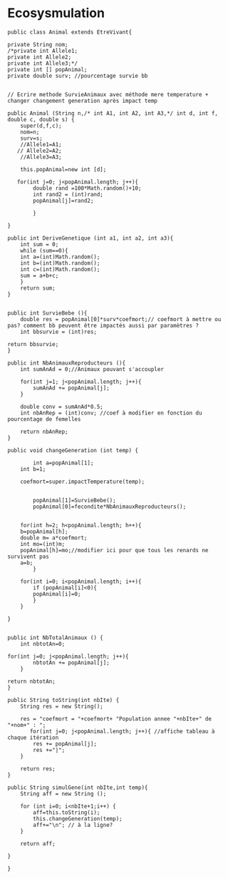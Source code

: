 # Ecosysmulation
	public class Animal extends EtreVivant{

	private String nom;
	/*private int Allele1;
	private int Allele2;
	private int Allele3;*/
	private int [] popAnimal;
	private double surv; //pourcentage survie bb


	// Ecrire methode SurvieAnimaux avec méthode mere temperature + changer changement generation après impact temp

	public Animal (String n,/* int A1, int A2, int A3,*/ int d, int f, double c, double s) {
		super(d,f,c);
		nom=n;
		surv=s;
		//Allele1=A1;
	   // Allele2=A2;
		//Allele3=A3;

		this.popAnimal=new int [d];

	   for(int j=0; j<popAnimal.length; j++){
			double rand =100*Math.random()+10;
			int rand2 = (int)rand;
			popAnimal[j]=rand2;

			}

	}

	public int DeriveGenetique (int a1, int a2, int a3){
	    int sum = 0;
	    while (sum==0){
		int a=(int)Math.random();
		int b=(int)Math.random();
		int c=(int)Math.random();
		sum = a+b+c;
	    }
		return sum;
	}


	public int SurvieBebe (){
		double res = popAnimal[0]*surv*coefmort;// coefmort à mettre ou pas? comment bb peuvent être impactés aussi par paramètres ?
		int bbsurvie = (int)res;

	return bbsurvie;
	}

	public int NbAnimauxReproducteurs (){
		int sumAnAd = 0;//Animaux pouvant s'accoupler

	    for(int j=1; j<popAnimal.length; j++){
		    sumAnAd += popAnimal[j];
	    }

	    double conv = sumAnAd*0.5;
	    int nbAnRep = (int)conv; //coef à modifier en fonction du pourcentage de femelles

	    return nbAnRep; 
	}

	public void changeGeneration (int temp) {

			int a=popAnimal[1];
		int b=1;

		coefmort=super.impactTemperature(temp);


			popAnimal[1]=SurvieBebe();
			popAnimal[0]=fecondite*NbAnimauxReproducteurs();


		for(int h=2; h<popAnimal.length; h++){
		b=popAnimal[h];
		double m= a*coefmort;
		int mo=(int)m;
		popAnimal[h]=mo;//modifier ici pour que tous les renards ne survivent pas
		a=b;
			}

		for(int i=0; i<popAnimal.length; i++){
		    if (popAnimal[i]<0){
		    popAnimal[i]=0;
		    } 
		}

	}


	public int NbTotalAnimaux () {
		int nbtotAn=0;

	for(int j=0; j<popAnimal.length; j++){
		    nbtotAn += popAnimal[j];
	    }

	return nbtotAn;
	}

	public String toString(int nbIte) {
		String res = new String();

		res = "coefmort = "+coefmort+ "Population annee "+nbIte+" de "+nom+" : ";
		   for(int j=0; j<popAnimal.length; j++){ //affiche tableau à chaque itération
		    res += popAnimal[j];
		    res +="|";
		} 

		return res;
	}

	public String simulGene(int nbIte,int temp){
		String aff = new String ();

		for (int i=0; i<nbIte+1;i++) {
			aff=this.toString(i);
			this.changeGeneration(temp);
			aff+="\n"; // à la ligne?
		}

		return aff;

	}

	}
